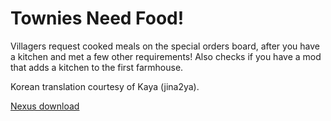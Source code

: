 # Townies Need Food!
Villagers request cooked meals on the special orders board, after you have a kitchen and met a few other requirements! Also checks if you have a mod that adds a kitchen to the first farmhouse. 

Korean translation courtesy of Kaya (jina2ya).

<a href="https://www.nexusmods.com/stardewvalley/mods/6534">Nexus download</a>
